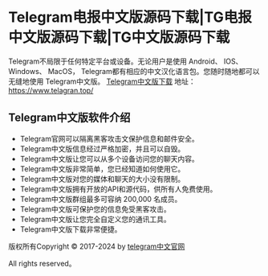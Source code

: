 # Telegram电报中文版源码下载|TG电报中文版源码下载|TG中文版源码下载

Telegram不局限于任何特定平台或设备。无论用户是使用 Android、 IOS、 Windows、 MacOS， Telegram都有相应的中文汉化语言包。您随时随地都可以无缝地使用 Telegram中文版。 [Telegram中文版下载](https://www.telagran.top/) 地址：https://www.telagran.top/


## Telegram中文版软件介绍
* Telegram官网可以隔离黑客攻击文保护信息和邮件安全。
* Telegram中文版信息经过严格加密，并且可以自毁。
* Telegram中文版让您可以从多个设备访问您的聊天内容。
* Telegram中文版非常简单，您已经知道如何使用它。
* Telegram中文版对您的媒体和聊天的大小没有限制。
* Telegram中文版拥有开放的API和源代码，供所有人免费使用。
* Telegram中文版群组最多可容纳 200,000 名成员。
* Telegram中文版可保护您的信息免受黑客攻击。
* Telegram中文版让您完全自定义您的通讯工具。
* Telegram中文版下载非常便捷。

版权所有Copyright © 2017-2024 by [telegram中文官网](https://www.telagran.top/)

All rights reserved。
